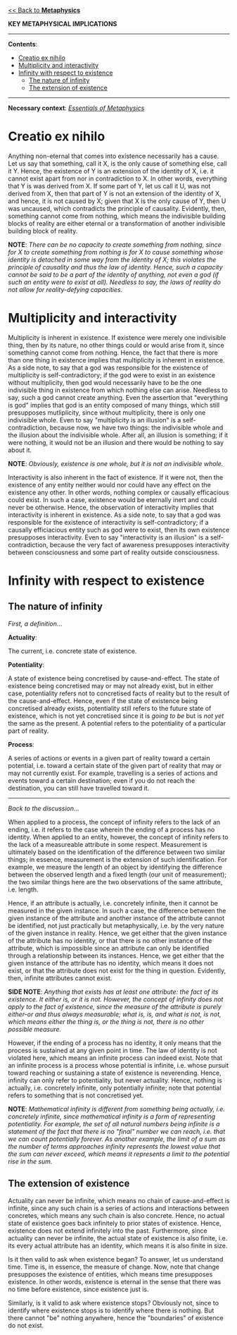 [<< Back to **Metaphysics**](https://pranigopu.github.io/philosophy/metaphysics)

**KEY METAPHYSICAL IMPLICATIONS**

---

**Contents**:

- [Creatio ex nihilo](#creatio-ex-nihilo)
- [Multiplicity and interactivity](#multiplicity-and-interactivity)
- [Infinity with respect to existence](#infinity-with-respect-to-existence)
  - [The nature of infinity](#the-nature-of-infinity)
  - [The extension of existence](#the-extension-of-existence)

---

**Necessary context**: [_Essentials of Metaphysics_](https://pranigopu.github.io/philosophy/metaphysics/essentials-of-metaphysics.html)

# Creatio ex nihilo
Anything non-eternal that comes into existence necessarily has a cause. Let us say that something, call it X, is the only cause of something else, call it Y. Hence, the existence of Y is an extension of the identity of X, i.e. it cannot exist apart from nor in contradiction to X. In other words, everything that Y is was derived from X. If some part of Y, let us call it U, was not derived from X, then that part of Y is not an extension of the identity of X, and hence, it is not caused by X; given that X is the only cause of Y, then U was uncaused, which contradicts the principle of causality. Evidently, then, something cannot come from nothing, which means the indivisible building blocks of reality are either eternal or a transformation of another indivisible building block of reality.

**NOTE**: _There can be no capacity to create something from nothing, since for X to create something from nothing is for X to cause something whose identity is detached in some way from the identity of X; this violates the principle of causality and thus the law of identity. Hence, such a capacity cannot be said to be a part of the identity of anything, not even a god (if such an entity were to exist at all). Needless to say, the laws of reality do not allow for reality-defying capacities._

# Multiplicity and interactivity
Multiplicity is inherent in existence. If existence were merely one indivisible thing, then by its nature, no other things could or would arise from it, since something cannot come from nothing. Hence, the fact that there is more than one thing in existence implies that multiplicity is inherent in existence. As a side note, to say that a god was responsible for the existence of multiplicity is self-contradictory; if the god were to exist in an existence without multiplicity, then god would necessarily have to be the one indivisible thing in existence from which nothing else can arise. Needless to say, such a god cannot create anything. Even the assertion that "everything is god" implies that god is an entity composed of many things, which still presupposes mutliplicity, since without multiplicity, there is only one indivisible whole. Even to say "multiplicity is an illusion" is a self-contradiction, because now, we have two things: the indivisible whole and the illusion about the indivisible whole. After all, an illusion is something; if it were nothing, it would not be an illusion and there would be nothing to say about it.

**NOTE**: _Obviously, existence is one whole, but it is not an indivisible whole._

Interactivity is also inherent in the fact of existence. If it were not, then the existence of any entity neither would nor could have any effect on the existence any other. In other words, nothing complex or causally efficacious could exist. In such a case, existence would be eternally inert and could never be otherwise. Hence, the observation of interactivity implies that interactivity is inherent in existence. As a side note, to say that a god was responsible for the existence of interactivity is self-contradictory; if a causally efficiacious entity such as god were to exist, then its own existence presupposes interactivity. Even to say "interactivity is an illusion" is a self-contradiction, because the very fact of awareness presupposes interactivity between consciousness and some part of reality outside consciousness.

# Infinity with respect to existence
## The nature of infinity
_First, a definition_...

**Actuality**:

The current, i.e. concrete state of existence.

**Potentiality**:

A state of existence being concretised by cause-and-effect. The state of existence being concretised may or may not already exist, but in either case, potentiality refers not to concretised facts of reality but to the result of the cause-and-effect. Hence, even if the state of existence being concretised already exists, potentiality still refers to the future state of existence, which is not yet concretised since it is _going to be_ but is _not yet_ the same as the present. A potential refers to the potentiality of a particular part of reality.

**Process**:

A series of actions or events in a given part of reality toward a certain potential, i.e. toward a certain state of the given part of reality that may or may not currently exist. For example, travelling is a series of actions and events toward a certain destination; even if you do not reach the destination, you can still have travelled toward it.

---

_Back to the discussion_...

When applied to a process, the concept of infinity refers to the lack of an ending, i.e. it refers to the case wherein the ending of a process has no identity. When applied to an entity, however, the concept of infinity refers to the lack of a measureable attribute in some respect. Measurement is ultimately based on the identification of the difference between two similar things; in essence, measurement is the extension of such identification. For example, we measure the length of an object by identifying the difference between the observed length and a fixed length (our unit of measurement); the two similar things here are the two observations of the same attribute, i.e. length.

Hence, if an attribute is actually, i.e. concretely infinite, then it cannot be measured in the given instance. In such a case, the difference between the given instance of the attribute and another instance of the attribute cannot be identified, not just practically but metaphysically, i.e. by the very nature of the given instance in reality. Hence, we get either that the given instance of the attribute has no identity, or that there is no other instance of the attribute, which is impossible since an attribute can only be identified through a relationship between its instances. Hence, we get either that the given instance of the attribute has no identity, which means it does not exist, or that the attribute does not exist for the thing in question. Evidently, then, infinite attributes cannot exist.

**SIDE NOTE**: _Anything that exists has at least one attribute: the fact of its existence. It either is, or it is not. However, the concept of infinity does not apply to the fact of existence, since the measure of the attribute is purely either-or and thus always measurable; what is, is, and what is not, is not, which means either the thing is, or the thing is not, there is no other possible measure._

However, if the ending of a process has no identity, it only means that the process is sustained at any given point in time. The law of identity is not violated here, which means an infinite process can indeed exist. Note that an infinite process is a process whose potential is infinite, i.e. whose pursuit toward reaching or sustaining a state of existence is neverending. Hence, infinity can only refer to potentiality, but never actuality. Hence, nothing is actually, i.e. concretely infinite, only potentially infinite; note that potential refers to something that is not concretised yet.

**NOTE**: _Mathematical infinity is different from something being actually, i.e. concretely infinite, since mathematical infinity is a form of representing potentiality. For example, the set of all natural numbers being infinite is a statement of the fact that there is no "final" number we can reach, i.e. that we can count potentially forever. As another example, the limit of a sum as the number of terms approaches infinity represents the lowest value that the sum can never exceed, which means it represents a limit to the potential rise in the sum._

## The extension of existence
Actuality can never be infinite, which means no chain of cause-and-effect is infinite, since any such chain is a series of actions and interactions between concretes, which means any such chain is also concrete. Hence, no actual state of existence goes back infinitely to prior states of existence. Hence, existence does not extend infinitely into the past. Furthermore, since actuality can never be infinite, the actual state of existence is also finite, i.e. its every actual attribute has an identity, which means it is also finite in size.

Is it then valid to ask when existence began? To answer, let us understand time. Time is, in essence, the measure of change. Now, note that change presupposes the existence of entities, which means time presupposes existence. In other words, existence is eternal in the sense that there was no time before existence, since existence just is.

Similarly, is it valid to ask where existence stops? Obviously not, since to identify where existence stops is to identify where there is nothing. But there cannot "be" nothing anywhere, hence the "boundaries" of existence do not exist.